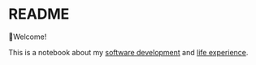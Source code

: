 # README

👋Welcome!

This is a notebook about my [software development]() and [life experience]().



